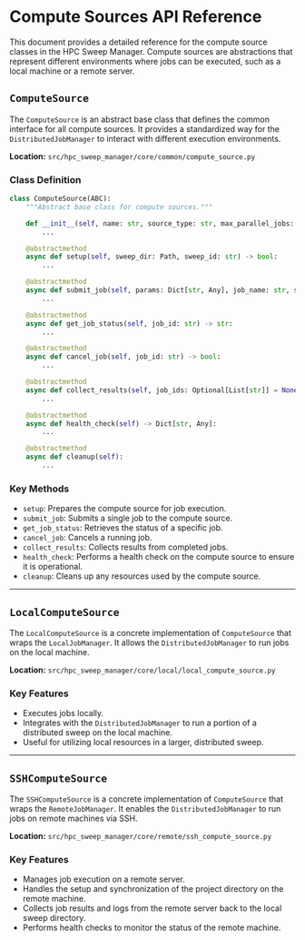 # Compute Sources API Reference

This document provides a detailed reference for the compute source classes in the HPC Sweep Manager. Compute sources are abstractions that represent different environments where jobs can be executed, such as a local machine or a remote server.

## `ComputeSource`

The `ComputeSource` is an abstract base class that defines the common interface for all compute sources. It provides a standardized way for the `DistributedJobManager` to interact with different execution environments.

**Location:** `src/hpc_sweep_manager/core/common/compute_source.py`

### Class Definition

```python
class ComputeSource(ABC):
    """Abstract base class for compute sources."""

    def __init__(self, name: str, source_type: str, max_parallel_jobs: int):
        ...

    @abstractmethod
    async def setup(self, sweep_dir: Path, sweep_id: str) -> bool:
        ...

    @abstractmethod
    async def submit_job(self, params: Dict[str, Any], job_name: str, sweep_id: str, wandb_group: Optional[str] = None) -> str:
        ...

    @abstractmethod
    async def get_job_status(self, job_id: str) -> str:
        ...

    @abstractmethod
    async def cancel_job(self, job_id: str) -> bool:
        ...

    @abstractmethod
    async def collect_results(self, job_ids: Optional[List[str]] = None) -> bool:
        ...

    @abstractmethod
    async def health_check(self) -> Dict[str, Any]:
        ...

    @abstractmethod
    async def cleanup(self):
        ...
```

### Key Methods

-   `setup`: Prepares the compute source for job execution.
-   `submit_job`: Submits a single job to the compute source.
-   `get_job_status`: Retrieves the status of a specific job.
-   `cancel_job`: Cancels a running job.
-   `collect_results`: Collects results from completed jobs.
-   `health_check`: Performs a health check on the compute source to ensure it is operational.
-   `cleanup`: Cleans up any resources used by the compute source.

---

## `LocalComputeSource`

The `LocalComputeSource` is a concrete implementation of `ComputeSource` that wraps the `LocalJobManager`. It allows the `DistributedJobManager` to run jobs on the local machine.

**Location:** `src/hpc_sweep_manager/core/local/local_compute_source.py`

### Key Features

-   Executes jobs locally.
-   Integrates with the `DistributedJobManager` to run a portion of a distributed sweep on the local machine.
-   Useful for utilizing local resources in a larger, distributed sweep.

---

## `SSHComputeSource`

The `SSHComputeSource` is a concrete implementation of `ComputeSource` that wraps the `RemoteJobManager`. It enables the `DistributedJobManager` to run jobs on remote machines via SSH.

**Location:** `src/hpc_sweep_manager/core/remote/ssh_compute_source.py`

### Key Features

-   Manages job execution on a remote server.
-   Handles the setup and synchronization of the project directory on the remote machine.
-   Collects job results and logs from the remote server back to the local sweep directory.
-   Performs health checks to monitor the status of the remote machine. 